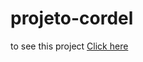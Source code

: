 # projeto-cordel
 
to see this project <a href="https://eomathias.github.io/projeto-cordel">Click here</a>
